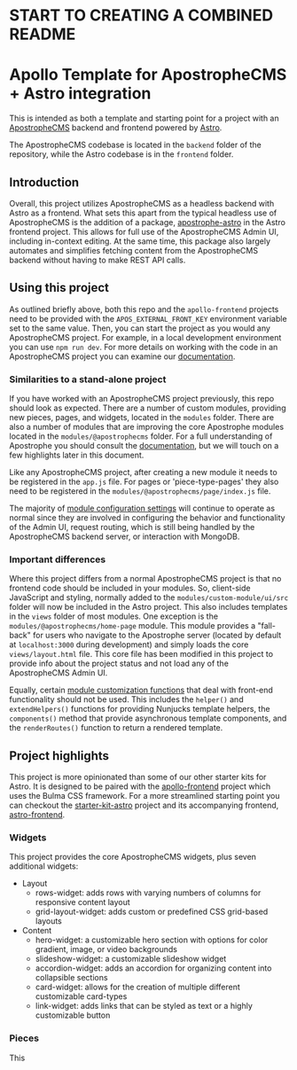# START TO CREATING A COMBINED README

# Apollo Template for ApostropheCMS + Astro integration

This is intended as both a template and starting point for a project with an [ApostropheCMS](https://docs.apostrophecms.org/) backend and frontend powered by [Astro](https://astro.build/).

The ApostropheCMS codebase is located in the `backend` folder of the repository, while the Astro codebase is in the `frontend` folder.

## Introduction
Overall, this project utilizes ApostropheCMS as a headless backend with Astro as a frontend. What sets this apart from the typical headless use of ApostropheCMS is the addition of a package, [apostrophe-astro](https://github.com/apostrophecms/apostrophe-astro) in the Astro frontend project. This allows for full use of the ApostropheCMS Admin UI, including in-context editing. At the same time, this package also largely automates and simplifies fetching content from the ApostropheCMS backend without having to make REST API calls.

## Using this project
As outlined briefly above, both this repo and the `apollo-frontend` projects need to be provided with the `APOS_EXTERNAL_FRONT_KEY` environment variable set to the same value. Then, you can start the project as you would any ApostropheCMS project. For example, in a local development environment you can use `npm run dev`. For more details on working with the code in an ApostropheCMS project you can examine our [documentation](https://docs.apostrophecms.org/).

### Similarities to a stand-alone project
If you have worked with an ApostropheCMS project previously, this repo should look as expected. There are a number of custom modules, providing new pieces, pages, and widgets, located in the `modules` folder. There are also a number of modules that are improving the core Apostrophe modules located in the `modules/@apostrophecms` folder. For a full understanding of Apostrophe you should consult the [documentation](https://docs.apostrophecms.org/), but we will touch on a few highlights later in this document.

Like any ApostropheCMS project, after creating a new module it needs to be registered in the `app.js` file. For pages or 'piece-type-pages' they also need to be registered in the `modules/@apostrophecms/page/index.js` file.

The majority of [module configuration settings](https://docs.apostrophecms.org/reference/module-api/module-overview.html#module-configuration) will continue to operate as normal since they are involved in configuring the behavior and functionality of the Admin UI, request routing, which is still being handled by the ApostropheCMS backend server, or interaction with MongoDB.

### Important differences
Where this project differs from a normal ApostropheCMS project is that no frontend code should be included in your modules. So, client-side JavaScript and styling, normally added to the `modules/custom-module/ui/src` folder will now be included in the Astro project. This also includes templates in the `views` folder of most modules. One exception is the `modules/@apostrophecms/home-page` module. This module provides a "fall-back" for users who navigate to the Apostrophe server (located by default at `localhost:3000` during development) and simply loads the core `views/layout.html` file. This core file has been modified in this project to provide info about the project status and not load any of the ApostropheCMS Admin UI.

Equally, certain [module customization functions](https://docs.apostrophecms.org/reference/module-api/module-overview.html#customization-functions) that deal with front-end functionality should not be used. This includes the `helper()` and `extendHelpers()` functions for providing Nunjucks template helpers, the `components()` method that provide asynchronous template components, and the `renderRoutes()` function to return a rendered template.

## Project highlights
This project is more opinionated than some of our other starter kits for Astro. It is designed to be paired with the [apollo-frontend](https://github.com/@apostrophecms/apollo-frontend) project which uses the Bulma CSS framework. For a more streamlined starting point you can checkout the [starter-kit-astro](https://github.com/apostrophecms/starter-kit-astro) project and its accompanying frontend, [astro-frontend](https://github.com/apostrophecms/astro-frontend).

### Widgets
This project provides the core ApostropheCMS widgets, plus seven additional widgets:

- Layout
    - rows-widget: adds rows with varying numbers of columns for responsive content layout
    - grid-layout-widget: adds custom or predefined CSS grid-based layouts
- Content
    - hero-widget: a customizable hero section with options for color gradient, image, or video backgrounds
    - slideshow-widget: a customizable slideshow widget
    - accordion-widget: adds an accordion for organizing content into collapsible sections
    - card-widget: allows for the creation of multiple different customizable card-types
    - link-widget: adds links that can be styled as text or a highly customizable button

### Pieces
This 
